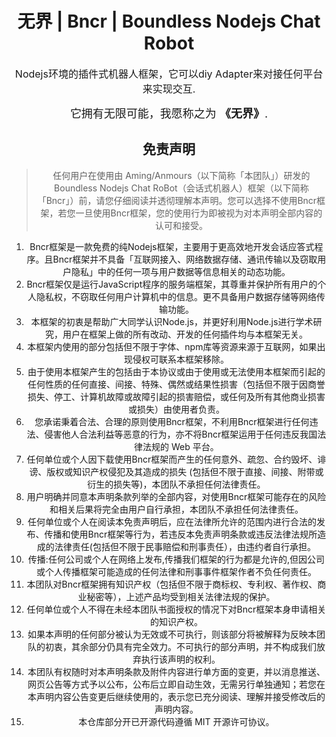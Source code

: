 <h1 align="center">无界 | Bncr | Boundless Nodejs Chat Robot</h1>
<div align="center">
<font size=3> Nodejs环境的插件式机器人框架，它可以diy Adapter来对接任何平台来实现交互.</font>

<font size=4>它拥有无限可能，我愿称之为 **《无界》**.</font>

## 免责声明


> 任何用户在使用由 Aming/Anmours（以下简称「本团队」）研发的Boundless Nodejs Chat RoBot（会话式机器人）框架（以下简称「Bncr」）前，请您仔细阅读并透彻理解本声明。您可以选择不使用Bncr框架，若您一旦使用Bncr框架，您的使用行为即被视为对本声明全部内容的认可和接受。  

1. Bncr框架是一款免费的纯Nodejs框架，主要用于更高效地开发会话应答式程序。且Bncr框架并不具备「互联网接入、网络数据存储、通讯传输以及窃取用户隐私」中的任何一项与用户数据等信息相关的动态功能。  
2. Bncr框架仅是运行JavaScript程序的服务端框架，其尊重并保护所有用户的个人隐私权，不窃取任何用户计算机中的信息。更不具备用户数据存储等网络传输功能。 
3. 本框架的初衷是帮助广大同学认识Node.js，并更好利用Node.js进行学术研究，用户在框架上做的所有改动、开发的任何插件均与本框架无关。
4. 本框架内使用的部分包括但不限于字体、npm库等资源来源于互联网，如果出现侵权可联系本框架移除。  
5. 由于使用本框架产生的包括由于本协议或由于使用或无法使用本框架而引起的任何性质的任何直接、间接、特殊、偶然或结果性损害（包括但不限于因商誉损失、停工、计算机故障或故障引起的损害赔偿，或任何及所有其他商业损害或损失）由使用者负责。   
6. 您承诺秉着合法、合理的原则使用Bncr框架，不利用Bncr框架进行任何违法、侵害他人合法利益等恶意的行为，亦不将Bncr框架运用于任何违反我国法律法规的 Web 平台。  
7. 任何单位或个人因下载使用Bncr框架而产生的任何意外、疏忽、合约毁坏、诽谤、版权或知识产权侵犯及其造成的损失 (包括但不限于直接、间接、附带或衍生的损失等)，本团队不承担任何法律责任。  
8. 用户明确并同意本声明条款列举的全部内容，对使用Bncr框架可能存在的风险和相关后果将完全由用户自行承担，本团队不承担任何法律责任。  
9. 任何单位或个人在阅读本免责声明后，应在法律所允许的范围内进行合法的发布、传播和使用Bncr框架等行为，若违反本免责声明条款或违反法律法规所造成的法律责任(包括但不限于民事赔偿和刑事责任），由违约者自行承担。
10. 传播:任何公司或个人在网络上发布,传播我们框架的行为都是允许的,但因公司或个人传播框架可能造成的任何法律和刑事事件框架作者不负任何责任。
11. 本团队对Bncr框架拥有知识产权（包括但不限于商标权、专利权、著作权、商业秘密等），上述产品均受到相关法律法规的保护。
12. 任何单位或个人不得在未经本团队书面授权的情况下对Bncr框架本身申请相关的知识产权。
13. 如果本声明的任何部分被认为无效或不可执行，则该部分将被解释为反映本团队的初衷，其余部分仍具有完全效力。不可执行的部分声明，并不构成我们放弃执行该声明的权利。
14. 本团队有权随时对本声明条款及附件内容进行单方面的变更，并以消息推送、网页公告等方式予以公布，公布后立即自动生效，无需另行单独通知；若您在本声明内容公告变更后继续使用的，表示您已充分阅读、理解并接受修改后的声明内容。
15. 本仓库部分开已开源代码遵循 MIT 开源许可协议。

